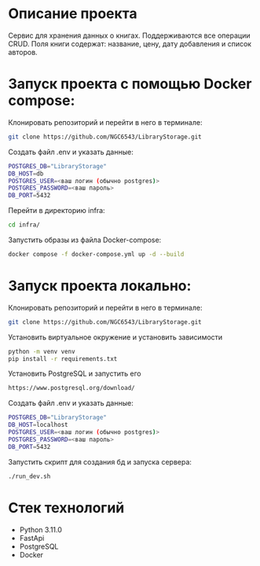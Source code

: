 # Описание проекта
Сервис для хранения данных о книгах. Поддерживаются все операции CRUD. Поля книги содержат: название, цену, дату добавления и список авторов.


# Запуск проекта с помощью Docker compose:

Клонировать репозиторий и перейти в него в терминале:
```bash
git clone https://github.com/NGC6543/LibraryStorage.git
```

Создать файл .env и указать данные:
```bash
POSTGRES_DB="LibraryStorage"
DB_HOST=db
POSTGRES_USER=<ваш логин (обычно postgres)>
POSTGRES_PASSWORD=<ваш пароль>
DB_PORT=5432
```

Перейти в директорию infra:
```bash
cd infra/
```

Запустить образы из файла Docker-compose:
```bash
docker compose -f docker-compose.yml up -d --build
```


# Запуск проекта локально:
Клонировать репозиторий и перейти в него в терминале:
```bash 
git clone https://github.com/NGC6543/LibraryStorage.git
```

Установить виртуальное окружение и установить зависимости
```bash
python -m venv venv
pip install -r requirements.txt
```

Установить PostgreSQL и запустить его
```bash
https://www.postgresql.org/download/
```

Создать файл .env и указать данные:
```bash
POSTGRES_DB="LibraryStorage"
DB_HOST=localhost
POSTGRES_USER=<ваш логин (обычно postgres)>
POSTGRES_PASSWORD=<ваш пароль>
DB_PORT=5432
```

Запустить скрипт для создания бд и запуска сервера:
```bash
./run_dev.sh
```

# Стек технологий
- Python 3.11.0
- FastApi
- PostgreSQL
- Docker

